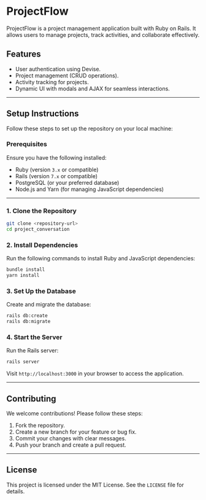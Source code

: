 # ProjectFlow
ProjectFlow is a project management application built with Ruby on Rails. It allows users to manage projects, track activities, and collaborate effectively.

## Features

- User authentication using Devise.
- Project management (CRUD operations).
- Activity tracking for projects.
- Dynamic UI with modals and AJAX for seamless interactions.

---

## Setup Instructions

Follow these steps to set up the repository on your local machine:

### Prerequisites

Ensure you have the following installed:

- Ruby (version `3.x` or compatible)
- Rails (version `7.x` or compatible)
- PostgreSQL (or your preferred database)
- Node.js and Yarn (for managing JavaScript dependencies)

---

### 1. Clone the Repository

```bash
git clone <repository-url>
cd project_conversation
```

### 2. Install Dependencies

Run the following commands to install Ruby and JavaScript dependencies:

```bash
bundle install
yarn install
```

### 3. Set Up the Database

Create and migrate the database:

```bash
rails db:create
rails db:migrate
```

### 4. Start the Server

Run the Rails server:

```bash
rails server
```

Visit `http://localhost:3000` in your browser to access the application.

---

## Contributing

We welcome contributions! Please follow these steps:

1. Fork the repository.
2. Create a new branch for your feature or bug fix.
3. Commit your changes with clear messages.
4. Push your branch and create a pull request.

---

## License

This project is licensed under the MIT License. See the `LICENSE` file for details.